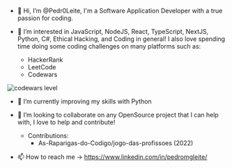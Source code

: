 - 👋 Hi, I’m @Pedr0Leite, I'm a Software Application Developer with a true passion for coding.

- 👀 I’m interested in JavaScript, NodeJS, React, TypeScript, NextJS, Python, C#, Ethical Hacking, and Coding in general!
I also love spending time doing some coding challenges on many platforms such as:
  - HackerRank
  - LeetCode
  - Codewars 
 
![codewars level](https://www.codewars.com/users/Pedr0Leite/badges/small)

- 🌱 I’m currently improving my skills with Python

- 💞️ I’m looking to collaborate on any OpenSource project that I can help with, I love to help and contribute!
   - Contributions:
     - As-Raparigas-do-Codigo/jogo-das-profissoes (2022)

- 📫 How to reach me -> https://www.linkedin.com/in/pedromgleite/



<!---
Pedr0Leite/Pedr0Leite is a ✨ special ✨ repository because its `README.md` (this file) appears on your GitHub profile.
You can click the Preview link to take a look at your changes.
--->
